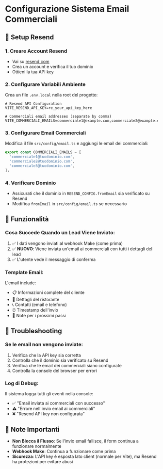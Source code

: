 # Configurazione Sistema Email Commerciali

## 📧 Setup Resend

### 1. Creare Account Resend
- Vai su [resend.com](https://resend.com)
- Crea un account e verifica il tuo dominio
- Ottieni la tua API key

### 2. Configurare Variabili Ambiente
Crea un file `.env.local` nella root del progetto:

```env
# Resend API Configuration
VITE_RESEND_API_KEY=re_your_api_key_here

# Commerciali email addresses (separate by comma)
VITE_COMMERCIALI_EMAILS=commerciale1@example.com,commerciale2@example.com
```

### 3. Configurare Email Commerciali
Modifica il file `src/config/email.ts` e aggiungi le email dei commerciali:

```typescript
export const COMMERCIALI_EMAILS = [
  'commerciale1@tuodominio.com',
  'commerciale2@tuodominio.com',
  'commerciale3@tuodominio.com',
];
```

### 4. Verificare Dominio
- Assicurati che il dominio in `RESEND_CONFIG.fromEmail` sia verificato su Resend
- Modifica `fromEmail` in `src/config/email.ts` se necessario

## 🚀 Funzionalità

### Cosa Succede Quando un Lead Viene Inviato:
1. ✅ I dati vengono inviati al webhook Make (come prima)
2. ✅ **NUOVO**: Viene inviata un'email ai commerciali con tutti i dettagli del lead
3. ✅ L'utente vede il messaggio di conferma

### Template Email:
L'email include:
- 📋 Informazioni complete del cliente
- 🏪 Dettagli del ristorante
- 📞 Contatti (email e telefono)
- ⏰ Timestamp dell'invio
- 📝 Note per i prossimi passi

## 🔧 Troubleshooting

### Se le email non vengono inviate:
1. Verifica che la API key sia corretta
2. Controlla che il dominio sia verificato su Resend
3. Verifica che le email dei commerciali siano configurate
4. Controlla la console del browser per errori

### Log di Debug:
Il sistema logga tutti gli eventi nella console:
- ✅ "Email inviata ai commerciali con successo"
- ⚠️ "Errore nell'invio email ai commerciali"
- ❌ "Resend API key non configurata"

## 📝 Note Importanti

- **Non Blocca il Flusso**: Se l'invio email fallisce, il form continua a funzionare normalmente
- **Webhook Make**: Continua a funzionare come prima
- **Sicurezza**: L'API key è esposta lato client (normale per Vite), ma Resend ha protezioni per evitare abusi
